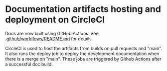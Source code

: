 # Documentation artifacts hosting and deployment on CircleCI

Docs are now built using GitHub Actions. See [.github/workflows/README.md](/.github/workflows/README.md) for details.

CircleCI is used to host the artifacts from builds on pull requests and "main". It also runs the deploy job to deploy the development documentation when there is a merge on "main". These jobs are triggered by Github Actions after a successful doc build.